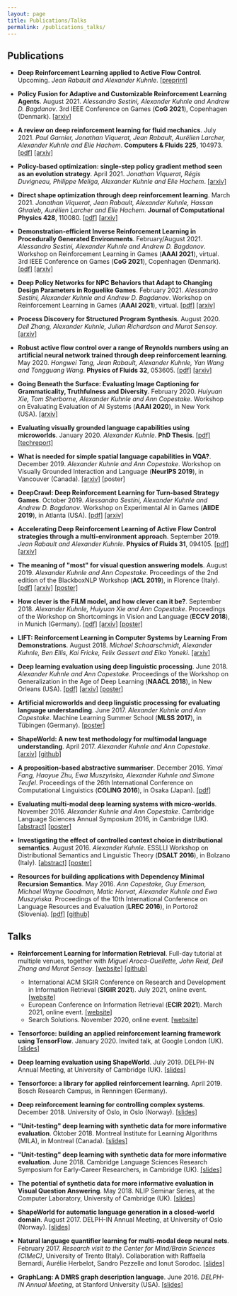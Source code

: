 ```yaml
---
layout: page
title: Publications/Talks
permalink: /publications_talks/
---
```



## Publications

- **Deep Reinforcement Learning applied to Active Flow Control**. Upcoming. *Jean Rabault and Alexander Kuhnle*. [[preprint]](https://www.researchgate.net/profile/Jean-Rabault-2/publication/343934046_DEEP_REINFORCEMENT_LEARNING_APPLIED_TO_ACTIVE_FLOW_CONTROL/links/5fa4fad6a6fdcc062418972c/DEEP-REINFORCEMENT-LEARNING-APPLIED-TO-ACTIVE-FLOW-CONTROL.pdf)

- **Policy Fusion for Adaptive and Customizable Reinforcement Learning Agents**. August 2021. *Alessandro Sestini, Alexander Kuhnle and Andrew D. Bagdanov*. 3rd IEEE Conference on Games (**CoG 2021**), Copenhagen (Denmark). [[arxiv]](https://arxiv.org/abs/2104.10610)

- **A review on deep reinforcement learning for fluid mechanics**. July 2021. *Paul Garnier, Jonathan Viquerat, Jean Rabault, Aurélien Larcher, Alexander Kuhnle and Elie Hachem*. **Computers & Fluids 225**, 104973. [[pdf]](https://www.sciencedirect.com/science/article/pii/S0045793021001407) [[arxiv]](https://arxiv.org/abs/1908.04127)

- **Policy-based optimization: single-step policy gradient method seen as an evolution strategy**. April 2021. *Jonathan Viquerat, Régis Duvigneau, Philippe Meliga, Alexander Kuhnle and Elie Hachem*. [[arxiv]](https://arxiv.org/abs/2104.06175)

- **Direct shape optimization through deep reinforcement learning**. March 2021. *Jonathan Viquerat, Jean Rabault, Alexander Kuhnle, Hassan Ghraieb, Aurélien Larcher and Elie Hachem*. **Journal of Computational Physics 428**, 110080. [[pdf]](https://www.sciencedirect.com/science/article/pii/S0021999120308548) [[arxiv]](https://arxiv.org/abs/1908.09885)

- **Demonstration-efficient Inverse Reinforcement Learning in Procedurally Generated Environments**. February/August 2021. *Alessandro Sestini, Alexander Kuhnle and Andrew D. Bagdanov*. Workshop on Reinforcement Learning in Games (**AAAI 2021**), virtual. 3rd IEEE Conference on Games (**CoG 2021**), Copenhagen (Denmark). [[pdf]](http://aaai-rlg.mlanctot.info/papers/AAAI21-RLG_paper_19.pdf) [[arxiv]](https://arxiv.org/abs/2012.02527)

- **Deep Policy Networks for NPC Behaviors that Adapt to Changing Design Parameters in Roguelike Games**. February 2021. *Alessandro Sestini, Alexander Kuhnle and Andrew D. Bagdanov*. Workshop on Reinforcement Learning in Games (**AAAI 2021**), virtual. [[pdf]](http://aaai-rlg.mlanctot.info/papers/AAAI21-RLG_paper_17.pdf) [[arxiv]](https://arxiv.org/abs/2012.03532)

- **Process Discovery for Structured Program Synthesis**. August 2020. *Dell Zhang, Alexander Kuhnle, Julian Richardson and Murat Sensoy*. [[arxiv]](https://arxiv.org/abs/2008.05804)

- **Robust active flow control over a range of Reynolds numbers using an artificial neural network trained through deep reinforcement learning**. May 2020. *Hongwei Tang, Jean Rabault, Alexander Kuhnle, Yan Wang and Tongguang Wang*. **Physics of Fluids 32**, 053605. [[pdf]](https://aip.scitation.org/doi/10.1063/5.0006492) [[arxiv]](https://arxiv.org/abs/2004.12417)

- **Going Beneath the Surface: Evaluating Image Captioning for Grammaticality, Truthfulness and Diversity**. February 2020. *Huiyuan Xie, Tom Sherborne, Alexander Kuhnle and Ann Copestake*. Workshop on Evaluating Evaluation of AI Systems (**AAAI 2020**), in New York (USA). [[arxiv]](https://arxiv.org/abs/1912.08960)

- **Evaluating visually grounded language capabilities using microworlds**. January 2020. *Alexander Kuhnle*. **PhD Thesis**. [[pdf]](https://www.repository.cam.ac.uk/handle/1810/302101) [[techreport]](https://www.cl.cam.ac.uk/techreports/UCAM-CL-TR-942.html)

- **What is needed for simple spatial language capabilities in VQA?**. December 2019. *Alexander Kuhnle and Ann Copestake*. Workshop on Visually Grounded Interaction and Language (**NeurIPS 2019**), in Vancouver (Canada). [[arxiv]](https://arxiv.org/abs/1908.06336) [poster]

- **DeepCrawl: Deep Reinforcement Learning for Turn-based Strategy Games**. October 2019. *Alessandro Sestini, Alexander Kuhnle and Andrew D. Bagdanov*. Workshop on Experimental AI in Games (**AIIDE 2019**), in Atlanta (USA). [[pdf]](http://www.exag.org/2019/papers/EXAG_2019_paper_1.pdf) [[arxiv]](https://arxiv.org/abs/2012.01914)

- **Accelerating Deep Reinforcement Learning of Active Flow Control strategies through a multi-environment approach**. September 2019. *Jean Rabault and Alexander Kuhnle*. **Physics of Fluids 31**, 094105. [[pdf]](https://aip.scitation.org/doi/10.1063/1.5116415) [[arxiv]](https://arxiv.org/abs/1906.10382)

- **The meaning of "most" for visual question answering models**. August 2019. *Alexander Kuhnle and Ann Copestake*. Proceedings of the 2nd edition of the BlackboxNLP Workshop (**ACL 2019**), in Florence (Italy). [[pdf]](https://www.aclweb.org/anthology/W19-4806/) [[arxiv]](https://arxiv.org/abs/1812.11737) [[poster]](assets/pdfs/acl2019_poster.pdf)

- **How clever is the FiLM model, and how clever can it be?**. September 2018. *Alexander Kuhnle, Huiyuan Xie and Ann Copestake*. Proceedings of the Workshop on Shortcomings in Vision and Language (**ECCV 2018**), in Munich (Germany). [[pdf]](http://openaccess.thecvf.com/content_eccv_2018_workshops/w21/html/Kuhnle_How_clever_is_the_FiLM_model_and_how_clever_can_ECCVW_2018_paper.html) [[arxiv]](https://arxiv.org/abs/1809.03044) [[poster]](assets/pdfs/eccv2018_poster.pdf)

- **LIFT: Reinforcement Learning in Computer Systems by Learning From Demonstrations**. August 2018. *Michael Schaarschmidt, Alexander Kuhnle, Ben Ellis, Kai Fricke, Felix Gessert and Eiko Yoneki*. [[arxiv]](https://arxiv.org/abs/1808.07903)

- **Deep learning evaluation using deep linguistic processing**. June 2018. *Alexander Kuhnle and Ann Copestake*. Proceedings of the Workshop on Generalization in the Age of Deep Learning (**NAACL 2018**), in New Orleans (USA). [[pdf]](https://www.aclweb.org/anthology/W18-1003/) [[arxiv]](https://arxiv.org/abs/1706.01322) [[poster]](assets/pdfs/naacl2018_poster.pdf)

- **Artificial microworlds and deep linguistic processing for evaluating language understanding**. June 2017. *Alexander Kuhnle and Ann Copestake*. Machine Learning Summer School (**MLSS 2017**), in Tübingen (Germany). [[poster]](assets/pdfs/mlss2017_poster.pdf)

- **ShapeWorld: A new test methodology for multimodal language understanding**. April 2017. *Alexander Kuhnle and Ann Copestake*. [[arxiv]](https://arxiv.org/abs/1704.04517) [[github]](https://github.com/AlexKuhnle/ShapeWorld)

- **A proposition-based abstractive summariser**. December 2016. *Yimai Fang, Haoyue Zhu, Ewa Muszyńska, Alexander Kuhnle and Simone Teufel*. Proceedings of the 26th International Conference on Computational Linguistics (**COLING 2016**), in Osaka (Japan). [[pdf]](https://www.aclweb.org/anthology/C16-1055/)

- **Evaluating multi-modal deep learning systems with micro-worlds**. November 2016. *Alexander Kuhnle and Ann Copestake*. Cambridge Language Sciences Annual Symposium 2016, in Cambridge (UK). [[abstract]](assets/pdfs/clsas2016_abstract.pdf) [[poster]](assets/pdfs/clsas2016_poster.pdf)

- **Investigating the effect of controlled context choice in distributional semantics**. August 2016. *Alexander Kuhnle*. ESSLLI Workshop on Distributional Semantics and Linguistic Theory (**DSALT 2016**), in Bolzano (Italy). [[abstract]](assets/pdfs/dsalt2016_abstract.pdf) [[poster]](assets/pdfs/dsalt2016_poster.pdf)

- **Resources for building applications with Dependency Minimal Recursion Semantics**. May 2016. *Ann Copestake, Guy Emerson, Michael Wayne Goodman, Matic Horvat, Alexander Kuhnle and Ewa Muszyńska*. Proceedings of the 10th International Conference on Language Resources and Evaluation (**LREC 2016**), in Portorož (Slovenia). [[pdf]](http://www.lrec-conf.org/proceedings/lrec2016/summaries/634.html) [[github]](https://arxiv.org/abs/1912.08960)



## Talks

- **Reinforcement Learning for Information Retrieval**. Full-day tutorial at multiple venues, together with *Miguel Aroca-Ouellette, John Reid, Dell Zhang and Murat Sensoy*. [[website]](https://rl-starterpack.github.io/) [[github]](https://github.com/RL-Starterpack/rl-starterpack/)
    - International ACM SIGIR Conference on Research and Development in Information Retrieval (**SIGIR 2021**). July 2021, online event. [[website]](https://sigir.org/sigir2021/tutorials/)
    - European Conference on Information Retrieval (**ECIR 2021**). March 2021, online event. [[website]](https://www.ecir2021.eu/tutorials/)
    - Search Solutions. November 2020, online event. [[website]](https://irsg.bcs.org/SearchSolutions/2020/ss2020tutorials.php)

- **Tensorforce: building an applied reinforcement learning framework using TensorFlow**. January 2020. Invited talk, at Google London (UK). [[slides]](assets/pdfs/google2020_slides.pdf)

- **Deep learning evaluation using ShapeWorld**. July 2019. DELPH-IN Annual Meeting, at University of Cambridge (UK). [[slides]](assets/pdfs/delphin2019_slides.pdf)

- **Tensorforce: a library for applied reinforcement learning**. April 2019. Bosch Research Campus, in Renningen (Germany).

- **Deep reinforcement learning for controlling complex systems**. December 2018. University of Oslo, in Oslo (Norway). [[slides]](assets/pdfs/oslo2018_slides.pdf)

- **"Unit-testing" deep learning with synthetic data for more informative evaluation**. Oktober 2018. Montreal Institute for Learning Algorithms (MILA), in Montreal (Canada). [[slides]](assets/pdfs/mila2018_slides.pdf)

- **"Unit-testing" deep learning with synthetic data for more informative evaluation**. June 2018. Cambridge Language Sciences Research Symposium for Early-Career Researchers, in Cambridge (UK). [[slides]](assets/pdfs/cls2018_slides.pdf)

- **The potential of synthetic data for more informative evaluation in Visual Question Answering**. May 2018. NLIP Seminar Series, at the Computer Laboratory, University of Cambridge (UK). [[slides]](assets/pdfs/nlipseminar2018_slides.pdf)

- **ShapeWorld for automatic language generation in a closed-world domain**. August 2017. DELPH-IN Annual Meeting, at University of Oslo (Norway). [[slides]](assets/pdfs/delphin2017_slides.pdf)

- **Natural language quantifier learning for multi-modal deep neural nets**. February 2017. *Research visit to the Center for Mind/Brain Sciences (CIMeC)*, University of Trento (Italy). Collaboration with Raffaella Bernardi, Aurélie Herbelot, Sandro Pezzelle and Ionut Sorodoc. [[slides]](assets/pdfs/trento2017_slides.pdf)

- **GraphLang: A DMRS graph description language**. June 2016. *DELPH-IN Annual Meeting*, at Stanford University (USA). [[slides]](assets/pdfs/delphin2016_slides.pdf)
